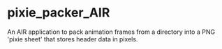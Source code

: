 pixie_packer_AIR
================

An AIR application to pack animation frames from a directory into a PNG 'pixie sheet' that stores header data in pixels.